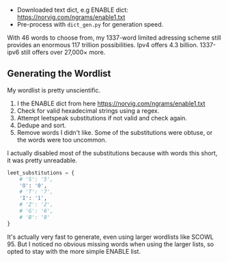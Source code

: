 
- Downloaded text dict, e.g ENABLE dict: https://norvig.com/ngrams/enable1.txt
- Pre-process with `dict_gen.py` for generation speed.

With 46 words to choose from, my 1337-word limited adressing scheme still provides an enormous 117 trillion possibilities. Ipv4 offers 4.3 billion. 1337-ipv6 still offers over 27,000× more.

## Generating the Wordlist

My wordlist is pretty unscientific. 
1. I the ENABLE dict from here https://norvig.com/ngrams/enable1.txt
2. Check for valid hexadecimal strings using a regex.
3. Attempt leetspeak substitutions if not valid and check again.
4. Dedupe and sort.
6. Remove words I didn't like. Some of the substitutions were obtuse, or the words were too uncommon.

I actually disabled most of the substitutions because with words this short, it was pretty unreadable.
```python
leet_substitutions = {
    # 'S': '5',
    'O': '0',
    # 'T': '7',
    'I': '1',
    # 'Z': '2',
    # 'G': '6',
    # 'B': '8'
}
```

It's actually very fast to generate, even using larger wordlists like SCOWL 95. But I noticed no obvious missing words when using the larger lists, so opted to stay with the more simple ENABLE list.
